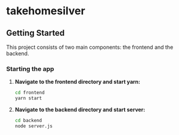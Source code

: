 # takehomesilver
## Getting Started

This project consists of two main components: the frontend and the backend.

### Starting the app

1. **Navigate to the frontend directory and start yarn:**

   ```bash
   cd frontend
   yarn start
   ```
   
2. **Navigate to the backend directory and start server:**
   ```bash
   cd backend
   node server.js
   ```
